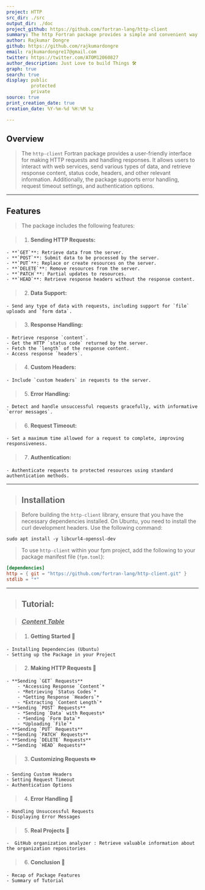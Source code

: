 ```yaml
---
project: HTTP
src_dir: ./src
output_dir: ./doc
project_github: https://github.com/fortran-lang/http-client
summary: The http Fortran package provides a simple and convenient way to make HTTP requests and retrieve responses. It aims to simplify the process of interacting with web services by providing a high-level API.
author: Rajkumar Dongre
github: https://github.com/rajkumardongre
email: rajkumardongre17@gmail.com
twitter: https://twitter.com/ATOM12060827
author_description: Just Love to build Things 🛠️
graph: true
search: true
display: public
         protected
         private
source: true
print_creation_date: true
creation_date: %Y-%m-%d %H:%M %z

---
```




## **Overview**

> The `http-client` Fortran package provides a user-friendly interface for making HTTP requests and handling responses. It allows users to interact with web services, send various types of data, and retrieve response content, status code, headers, and other relevant information. Additionally, the package supports error handling, request timeout settings, and authentication options.
___
## **Features**

> The package includes the following features:

> 1. #### **Sending HTTP Requests:**
    - **`GET`**: Retrieve data from the server.
    - **`POST`**: Submit data to be processed by the server.
    - **`PUT`**: Replace or create resources on the server.
    - **`DELETE`**: Remove resources from the server.
    - **`PATCH`**: Partial updates to resources.
    - **`HEAD`**: Retrieve response headers without the response content.

> 2. #### **Data Support:**
    - Send any type of data with requests, including support for `file` uploads and `form data`.
    
> 3. #### **Response Handling:**
    - Retrieve response `content`.
    - Get the HTTP `status code` returned by the server.
    - Fetch the `length` of the response content.
    - Access response `headers`.
  
> 4. #### **Custom Headers:**
    - Include `custom headers` in requests to the server.

> 5. #### **Error Handling:**
    - Detect and handle unsuccessful requests gracefully, with informative `error messages`.

> 6. #### **Request Timeout:**
    - Set a maximum time allowed for a request to complete, improving responsiveness.

> 7. #### **Authentication:**
    - Authenticate requests to protected resources using standard authentication methods.
___
> ## **Installation**

> Before building the `http-client` library, ensure that you have the necessary dependencies installed. On Ubuntu, you need to install the curl development headers. Use the following command:

```
sudo apt install -y libcurl4-openssl-dev
```

> To use `http-client` within your fpm project, add the following to your package manifest file (`fpm.toml`):

```toml
[dependencies]
http = { git = "https://github.com/fortran-lang/http-client.git" }
stdlib = "*"
```
___
>## **Tutorial:**

>### <u>***Content Table***</u>

>1. #### **Getting Started** 👋
    - Installing Dependencies (Ubuntu)
    - Setting up the Package in your Project

>2. #### **Making HTTP Requests** 🚀
    - **Sending `GET` Requests**
        - *Accessing Response `Content`*
        - *Retrieving `Status Codes`*
        - *Getting Response `Headers`*
        - *Extracting `Content Length`*
    - **Sending `POST` Requests**
        - *Sending `Data` with Requests*
        - *Sending `Form Data`*
        - *Uploading `File`*
    - **Sending `PUT` Requests**
    - **Sending `PATCH` Requests**
    - **Sending `DELETE` Requests**
    - **Sending `HEAD` Requests**

>3. #### **Customizing Requests** ✏️
    - Sending Custom Headers
    - Setting Request Timeout
    - Authentication Options

>4. #### **Error Handling** 🤨
    - Handling Unsuccessful Requests
    - Displaying Error Messages

>5. #### **Real Projects** 🤖
    -  GitHub organization analyzer : Retrieve valuable information about the organization repositories

>6. #### **Conclusion** 🤝
    - Recap of Package Features
    - Summary of Tutorial



